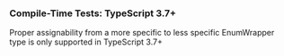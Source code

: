 ### Compile-Time Tests: TypeScript 3.7+

Proper assignability from a more specific to less specific EnumWrapper type
is only supported in TypeScript 3.7+
